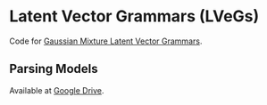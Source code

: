 # Latent Vector Grammars (LVeGs)

Code for [Gaussian Mixture Latent Vector Grammars](https://arxiv.org/abs/1805.04688).

## Parsing Models

Available at [Google Drive](https://drive.google.com/file/d/1CqWOMn7xWfax5Sj5lP_ypKYieasjviKd/view?usp=sharing).
